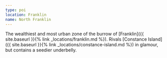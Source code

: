 ```yaml
---
type: poi
location: Franklin
name: North Franklin
---
```


The wealthiest and most urban zone of the burrow of [Franklin]({{ site.baseurl }}{% link _locations/franklin.md %}). Rivals [Constance Island]({{ site.baseurl }}{% link _locations/constance-island.md %}) in glamour, but contains a seedier underbelly.